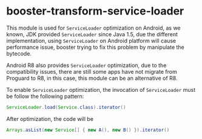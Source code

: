 # booster-transform-service-loader

This module is used for `ServiceLoader` optimization on Android, as we known, JDK provided `ServiceLoader` since Java 1.5, due the different implementation, using `ServiceLoader` on Android platform will cause performance issue, booster trying to fix this problem by manipulate the bytecode.

Android R8 also provides `ServiceLoader` optimization, due to the compatibility issues, there are still some apps have not migrate from Proguard to R8, in this case, this module can be an alternative of R8.

To enable `ServiceLoader` optimization, the invocation of `ServiceLoader` must be follow the following pattern:

```java
ServiceLoader.load(Service.class).iterator()
```

After optimization, the code will be

```java
Arrays.asList(new Service[] { new A(), new B() }).iterator()
```
